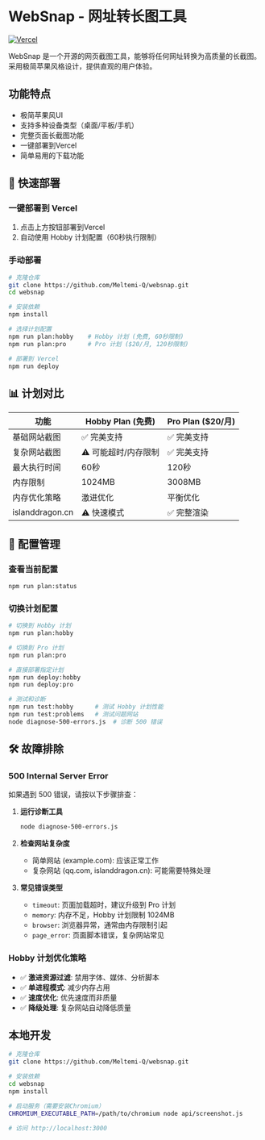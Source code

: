 # WebSnap - 网址转长图工具

[![Vercel](https://vercel.com/button)](https://vercel.com/new/clone?repository-url=https://github.com/Meltemi-Q/websnap)

WebSnap 是一个开源的网页截图工具，能够将任何网址转换为高质量的长截图。采用极简苹果风格设计，提供直观的用户体验。

## 功能特点

- 极简苹果风UI
- 支持多种设备类型（桌面/平板/手机）
- 完整页面长截图功能
- 一键部署到Vercel
- 简单易用的下载功能

## 🚀 快速部署

### 一键部署到 Vercel
1. 点击上方按钮部署到Vercel
2. 自动使用 Hobby 计划配置（60秒执行限制）

### 手动部署
```bash
# 克隆仓库
git clone https://github.com/Meltemi-Q/websnap.git
cd websnap

# 安装依赖
npm install

# 选择计划配置
npm run plan:hobby    # Hobby 计划 (免费, 60秒限制)
npm run plan:pro      # Pro 计划 ($20/月, 120秒限制)

# 部署到 Vercel
npm run deploy
```

## 📊 计划对比

| 功能 | Hobby Plan (免费) | Pro Plan ($20/月) |
|------|------------------|-------------------|
| 基础网站截图 | ✅ 完美支持 | ✅ 完美支持 |
| 复杂网站截图 | ⚠️ 可能超时/内存限制 | ✅ 完美支持 |
| 最大执行时间 | 60秒 | 120秒 |
| 内存限制 | 1024MB | 3008MB |
| 内存优化策略 | 激进优化 | 平衡优化 |
| islanddragon.cn | ⚠️ 快速模式 | ✅ 完整渲染 |

## 🔧 配置管理

### 查看当前配置
```bash
npm run plan:status
```

### 切换计划配置
```bash
# 切换到 Hobby 计划
npm run plan:hobby

# 切换到 Pro 计划
npm run plan:pro

# 直接部署指定计划
npm run deploy:hobby
npm run deploy:pro

# 测试和诊断
npm run test:hobby      # 测试 Hobby 计划性能
npm run test:problems   # 测试问题网站
node diagnose-500-errors.js  # 诊断 500 错误
```

## 🛠️ 故障排除

### 500 Internal Server Error
如果遇到 500 错误，请按以下步骤排查：

1. **运行诊断工具**
   ```bash
   node diagnose-500-errors.js
   ```

2. **检查网站复杂度**
   - 简单网站 (example.com): 应该正常工作
   - 复杂网站 (qq.com, islanddragon.cn): 可能需要特殊处理

3. **常见错误类型**
   - `timeout`: 页面加载超时，建议升级到 Pro 计划
   - `memory`: 内存不足，Hobby 计划限制 1024MB
   - `browser`: 浏览器异常，通常由内存限制引起
   - `page_error`: 页面脚本错误，复杂网站常见

### Hobby 计划优化策略
- ✅ **激进资源过滤**: 禁用字体、媒体、分析脚本
- ✅ **单进程模式**: 减少内存占用
- ✅ **速度优化**: 优先速度而非质量
- ✅ **降级处理**: 复杂网站自动降低质量

## 本地开发

```bash
# 克隆仓库
git clone https://github.com/Meltemi-Q/websnap.git

# 安装依赖
cd websnap
npm install

# 启动服务（需要安装Chromium）
CHROMIUM_EXECUTABLE_PATH=/path/to/chromium node api/screenshot.js

# 访问 http://localhost:3000